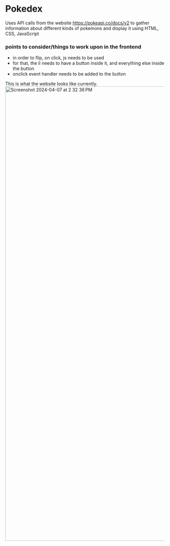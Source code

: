 # Pokedex
Uses API calls from the website https://pokeapi.co/docs/v2 to gather information about different kinds of pokemons and display it using HTML, CSS, JavaScript


### points to consider/things to work upon in the frontend
- in order to flip, on click, js needs to be used
- for that, the li needs to have a button inside it, and everything else inside the button
- onclick event handler needs to be added to the button

This is what the website looks like currently.
<img width="1434" alt="Screenshot 2024-04-07 at 2 32 36 PM" src="https://github.com/rogerthat-0420/Pokedex/assets/140241681/aca62214-53e1-4ad3-9b31-3f3f39d98061">
